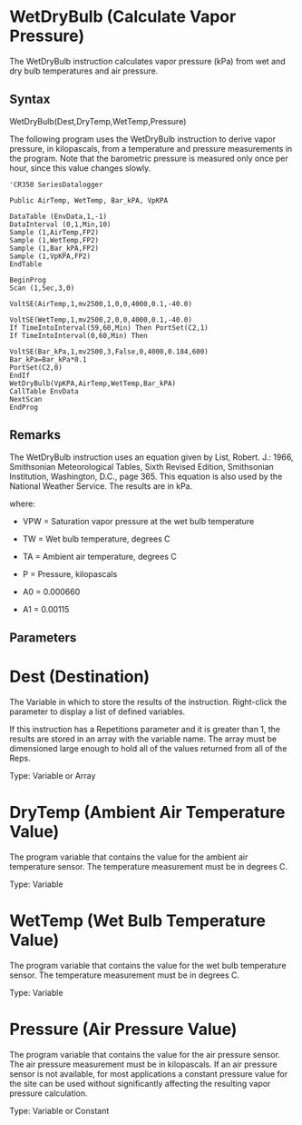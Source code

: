 # WetDryBulb (Calculate Vapor Pressure)

The WetDryBulb instruction calculates vapor pressure (kPa) from wet and dry bulb temperatures and air pressure.

## Syntax

WetDryBulb(Dest,DryTemp,WetTemp,Pressure)

The following program uses the WetDryBulb instruction to derive vapor pressure, in kilopascals, from a temperature and pressure measurements in the program. Note that the barometric pressure is measured only once per hour, since this value changes slowly.

```
'CR350 SeriesDatalogger

Public AirTemp, WetTemp, Bar_kPA, VpKPA

DataTable (EnvData,1,-1)
DataInterval (0,1,Min,10)
Sample (1,AirTemp,FP2)
Sample (1,WetTemp,FP2)
Sample (1,Bar_kPA,FP2)
Sample (1,VpKPA,FP2)
EndTable

BeginProg
Scan (1,Sec,3,0)

VoltSE(AirTemp,1,mv2500,1,0,0,4000,0.1,-40.0)

VoltSE(WetTemp,1,mv2500,2,0,0,4000,0.1,-40.0)
If TimeIntoInterval(59,60,Min) Then PortSet(C2,1)
If TimeIntoInterval(0,60,Min) Then

VoltSE(Bar_kPa,1,mv2500,3,False,0,4000,0.184,600)
Bar_kPa=Bar_kPa*0.1
PortSet(C2,0)
EndIf
WetDryBulb(VpKPA,AirTemp,WetTemp,Bar_kPA)
CallTable EnvData
NextScan
EndProg
```

## Remarks

The WetDryBulb instruction uses an equation given by List, Robert. J.: 1966, Smithsonian Meteorological Tables, Sixth Revised Edition, Smithsonian Institution, Washington, D.C., page 365. This equation is also used by the National Weather Service. The results are in kPa.

where:

- VPW = Saturation vapor pressure at the wet bulb temperature

- TW = Wet bulb temperature, degrees C

- TA = Ambient air temperature, degrees C

- P = Pressure, kilopascals

- A0 = 0.000660

- A1 = 0.00115

## Parameters

# Dest (Destination)

The Variable in which to store the results of the instruction. Right-click the parameter to display a list of defined variables.

If this instruction has a Repetitions parameter and it is greater than 1, the results are stored in an array with the variable name. The array must be dimensioned large enough to hold all of the values returned from all of the Reps.

Type: Variable or Array

# DryTemp (Ambient Air Temperature Value)

The program variable that contains the value for the ambient air temperature sensor. The temperature measurement must be in degrees C.

Type: Variable

# WetTemp (Wet Bulb Temperature Value)

The program variable that contains the value for the wet bulb temperature sensor. The temperature measurement must be in degrees C.

Type: Variable

# Pressure (Air Pressure Value)

The program variable that contains the value for the air pressure sensor. The air pressure measurement must be in kilopascals. If an air pressure sensor is not available, for most applications a constant pressure value for the site can be used without significantly affecting the resulting vapor pressure calculation.

Type: Variable or Constant
